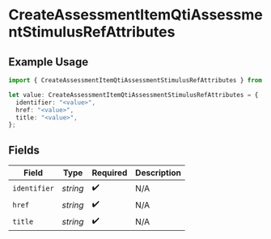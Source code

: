 # CreateAssessmentItemQtiAssessmentStimulusRefAttributes

## Example Usage

```typescript
import { CreateAssessmentItemQtiAssessmentStimulusRefAttributes } from "qti/models/operations";

let value: CreateAssessmentItemQtiAssessmentStimulusRefAttributes = {
  identifier: "<value>",
  href: "<value>",
  title: "<value>",
};
```

## Fields

| Field              | Type               | Required           | Description        |
| ------------------ | ------------------ | ------------------ | ------------------ |
| `identifier`       | *string*           | :heavy_check_mark: | N/A                |
| `href`             | *string*           | :heavy_check_mark: | N/A                |
| `title`            | *string*           | :heavy_check_mark: | N/A                |